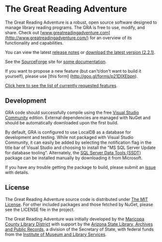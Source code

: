 # The Great Reading Adventure
The Great Reading Adventure is a robust, open source software designed to manage library reading programs. The GRA is free to use, modify, and share. Check out [www.greatreadingadventure.com](http://www.greatreadingadventure.com/) for an overview of its functionality and capabilities.

You can view the latest [release notes](https://github.com/MCLD/greatreadingadventure/releases/latest) or [download the latest version (2.2.1)](https://github.com/MCLD/greatreadingadventure/releases/download/v2.2.1/GreatReadingAdventure-2.2.1.zip).

See the [SourceForge](http://sourceforge.net/projects/thegreatreadingadventure/) site for [some documentation](http://sourceforge.net/p/thegreatreadingadventure/wiki/Home/).

If you want to propose a new feature (but can't/don't want to build it yourself), please use [this form] (http://goo.gl/forms/p21DIXEbpn).

[Click here to see the list of currently requested features](https://docs.google.com/spreadsheets/d/1n4vCkW0WWNyRh3dvPy5eBwGedzXQ4RnjuZQTuPKJ-Bg/edit?usp=sharing).

## Development
GRA code should successfully compile using the free [Visual Studio Community](https://www.visualstudio.com/en-us/products/visual-studio-community-vs.aspx) edition. External dependencies are managed with NuGet and should be automatically downloaded upon the first build.

By default, GRA is configured to use LocalDB as a database for development and testing. While not packaged with Visual Studio Community, it can easily be added by selecting the notification flag in the title bar of Visual Studio and choosing to install the "MS SQL Server Update for database tooling". Alternately, the [SQL Server Data Tools (SSDT)](https://msdn.microsoft.com/en-us/library/mt204009.aspx) package can be installed manually by downloading it from Microsoft.

If you have any trouble getting the package to build, please submit an [issue](https://github.com/MCLD/greatreadingadventure/issues/new) with details.

## License

The Great Reading Adventure source code is distributed under [The MIT License](http://opensource.org/licenses/MIT). For other included packages and those fetched by NuGet, please see the LICENSE file in the project.

The Great Reading Adventure was initially developed by the [Maricopa County Library District](http://www.mcldaz.org/) with support by the [Arizona State Library, Archives and Public Records](http://www.azlibrary.gov/), a division of the Secretary of State, with federal funds from the [Institute of Museum and Library Services](http://www.imls.gov/).
